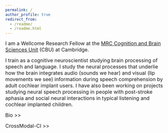 ```yaml
---
permalink: /
author_profile: true
redirect_from: 
  - /readme/
  - /readme.html
---
```


<span style="font-size: 12pt;">I am a Wellcome Research Fellow at the <a href="https://www.mrc-cbu.cam.ac.uk/">MRC Cognition and Brain Sciences Unit</a> (CBU) at Cambridge.

<span style="font-size: 12pt;">I train as a cognitive neuroscientist studying brain processing of speech and language. I study the neural processes that underlie how the brain integrates audio (sounds we hear) and visual (lip movements we see) information during speech comprehension by adult cochlear implant users. I have also been working on projects studying neural speech processing in people with post-stroke aphasia and social neural interactions in typical listening and cochlear implanted children.

<span style="font-size: 12pt;">Bio >>

<span style="font-size: 12pt;">CrossModal-CI >>


